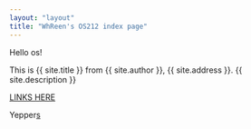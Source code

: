 ```yaml
---
layout: "layout"
title: "WhReen's OS212 index page" 
---
```


Hello os!

This is {{ site.title }} from {{ site.author }}, {{ site.address }}.
{{ site.description }}

[LINKS HERE](links/)

Yepper[s](smth/)
